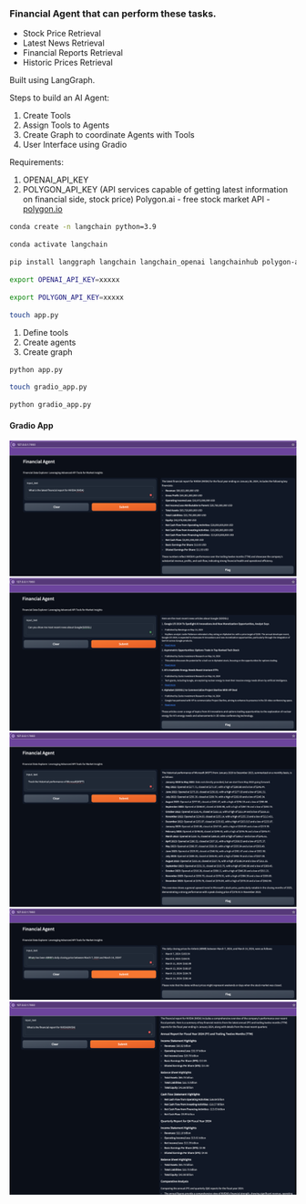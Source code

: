 ### Financial Agent that can perform these tasks. 

- Stock Price Retrieval 
- Latest News Retrieval 
- Financial Reports Retrieval 
- Historic Prices Retrieval 


Built using LangGraph.  


Steps to build an AI Agent:
1. Create Tools 
2. Assign Tools to Agents 
3. Create Graph to coordinate Agents with Tools
4. User Interface using Gradio

Requirements: 

1. OPENAI_API_KEY
2. POLYGON_API_KEY (API services capable of getting latest information on financial side, stock price) 
Polygon.ai - free stock market API - [polygon.io](https://polygon.io)

```bash 
conda create -n langchain python=3.9
```

```bash 
conda activate langchain
```

```bash
pip install langgraph langchain langchain_openai langchainhub polygon-api-client
```

```bash 
export OPENAI_API_KEY=xxxxx
```    

```bash
export POLYGON_API_KEY=xxxxx
```   

```bash 
touch app.py 
```

1. Define tools
2. Create agents
3. Create graph

```bash 
python app.py 
```  



```bash 
touch gradio_app.py 
```  

```bash 
python gradio_app.py 
```




#### Gradio App

![](images/gradio.png)
![](images/google.png)
![](images/microsoft.png)
![](images/abnb.png)
![](images/nvidia.png)
